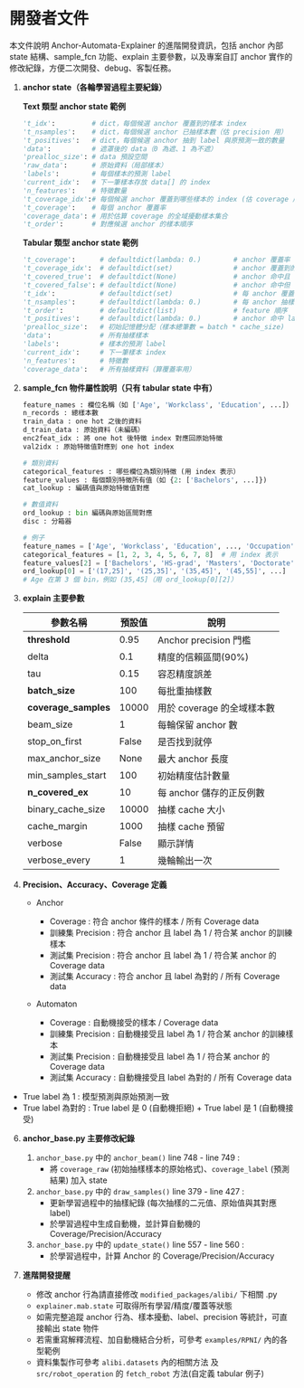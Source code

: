 # 開發者文件

本文件說明 Anchor-Automata-Explainer 的進階開發資訊，包括 anchor 內部 state 結構、sample_fcn 功能、explain 主要參數，以及專案自訂 anchor 實作的修改紀錄，方便二次開發、debug、客製任務。

1. **anchor state（各輪學習過程主要紀錄）**
   
    **Text 類型 anchor state 範例**
    ```python
    't_idx':         # dict，每個候選 anchor 覆蓋到的樣本 index
    't_nsamples':    # dict，每個候選 anchor 已抽樣本數（估 precision 用）
    't_positives':   # dict，每個候選 anchor 抽到 label 與原預測一致的數量
    'data':          # 遮罩後的 data（0 為遮、1 為不遮）
    'prealloc_size': # data 預設空間
    'raw_data':      # 原始資料（局部樣本）
    'labels':        # 每個樣本的預測 label
    'current_idx':   # 下一筆樣本存放 data[] 的 index
    'n_features':    # 特徵數量
    't_coverage_idx':# 每個候選 anchor 覆蓋到哪些樣本的 index (估 coverage 用）
    't_coverage':    # 每個 anchor 覆蓋率
    'coverage_data': # 用於估算 coverage 的全域擾動樣本集合
    't_order':       # 對應候選 anchor 的樣本順序
    ```
    
    **Tabular 類型 anchor state 範例**
    ```python
    't_coverage':      # defaultdict(lambda: 0.)        # anchor 覆蓋率
    't_coverage_idx':  # defaultdict(set)               # anchor 覆蓋到的樣本索引
    't_covered_true':  # defaultdict(None)              # anchor 命中且 label=預測
    't_covered_false': # defaultdict(None)              # anchor 命中但 label≠預測
    't_idx':           # defaultdict(set)               # 每 anchor 覆蓋的 index
    't_nsamples':      # defaultdict(lambda: 0.)        # 每 anchor 抽樣數
    't_order':         # defaultdict(list)              # feature 順序
    't_positives':     # defaultdict(lambda: 0.)        # anchor 命中 label=預測
    'prealloc_size':   # 初始記憶體分配（樣本總筆數 = batch * cache_size)
    'data':            # 所有抽樣樣本
    'labels':          # 樣本的預測 label
    'current_idx':     # 下一筆樣本 index
    'n_features':      # 特徵數
    'coverage_data':   # 所有抽樣資料（算覆蓋率用）
    ```

2. **sample_fcn 物件屬性說明（只有 tabular state 中有）**
   
    ```python
    feature_names : 欄位名稱（如 ['Age', 'Workclass', 'Education', ...]）
    n_records : 總樣本數
    train_data : one hot 之後的資料
    d_train_data : 原始資料（未編碼）
    enc2feat_idx : 將 one hot 後特徵 index 對應回原始特徵
    val2idx : 原始特徵值對應到 one hot index
    
    # 類別資料
    categorical_features : 哪些欄位為類別特徵 (用 index 表示）
    feature_values : 每個類別特徵所有值（如 {2: ['Bachelors', ...]})
    cat_lookup : 編碼值與原始特徵值對應
    
    # 數值資料
    ord_lookup : bin 編碼與原始區間對應
    disc : 分箱器

    # 例子
    feature_names = ['Age', 'Workclass', 'Education', ..., 'Occupation', 'Sex', 'Hours-per-week']
    categorical_features = [1, 2, 3, 4, 5, 6, 7, 8]  # 用 index 表示
    feature_values[2] = ['Bachelors', 'HS-grad', 'Masters', 'Doctorate', 'Some-college']
    ord_lookup[0] = ['(17,25]', '(25,35]', '(35,45]', '(45,55]', ...]
    # Age 在第 3 個 bin，例如 (35,45]（用 ord_lookup[0][2]）
    ```

3. **explain 主要參數**
   
     | 參數名稱                  | 預設值   | 說明                  |
   | --------------------- | ----- | ------------------- |
   | **threshold**         | 0.95  | Anchor precision 門檻 |
   | delta                 | 0.1   | 精度的信賴區間(90%)        |
   | tau                   | 0.15  | 容忍精度誤差              |
   | **batch\_size**       | 100   | 每批重抽樣數              |
   | **coverage\_samples** | 10000 | 用於 coverage 的全域樣本數  |
   | beam\_size            | 1     | 每輪保留 anchor 數       |
   | stop\_on\_first       | False | 是否找到就停              |
   | max\_anchor\_size     | None  | 最大 anchor 長度        |
   | min\_samples\_start   | 100   | 初始精度估計數量            |
   | **n\_covered\_ex**    | 10    | 每 anchor 儲存的正反例數    |
   | binary\_cache\_size   | 10000 | 抽樣 cache 大小         |
   | cache\_margin         | 1000  | 抽樣 cache 預留         |
   | verbose               | False | 顯示詳情                |
   | verbose\_every        | 1     | 幾輪輸出一次              |

4. **Precision、Accuracy、Coverage 定義**
   
   * Anchor
     - Coverage : 符合 anchor 條件的樣本 / 所有 Coverage data
     - 訓練集 Precision : 符合 anchor 且 label 為 1 / 符合某 anchor 的訓練樣本
     - 測試集 Precision : 符合 anchor 且 label 為 1 / 符合某 anchor 的 Coverage data
     - 測試集 Accuracy : 符合 anchor 且 label 為對的 / 所有 Coverage data
       
   * Automaton
     - Coverage : 自動機接受的樣本 / Coverage data
     - 訓練集 Precision : 自動機接受且 label 為 1 / 符合某 anchor 的訓練樣本
     - 測試集 Precision : 自動機接受且 label 為 1 / 符合某 anchor 的 Coverage data
     - 測試集 Accuracy : 自動機接受且 label 為對的 / 所有 Coverage data
     
  - True label 為 1 : 模型預測與原始預測一致
  - True label 為對的 :  True label 是 0 (自動機拒絕) + True label 是  1 (自動機接受)

6. **anchor_base.py 主要修改紀錄**
   
     1. `anchor_base.py` 中的 `anchor_beam()` line 748 - line 749 : 
          * 將 `coverage_raw` (初始抽樣樣本的原始格式)、`coverage_label` (預測結果) 加入 state
     2. `anchor_base.py` 中的 `draw_samples()` line 379 - line 427 : 
        * 更新學習過程中的抽樣紀錄 (每次抽樣的二元值、原始值與其對應 label)
        * 於學習過程中生成自動機，並計算自動機的 Coverage/Precision/Accuracy
     3. `anchor_base.py` 中的 `update_state()` line 557 - line 560 : 
        * 於學習過程中，計算 Anchor 的 Coverage/Precision/Accuracy

7. **進階開發提醒**
   
   * 修改 anchor 行為請直接修改 `modified_packages/alibi/` 下相關 .py
   * `explainer.mab.state` 可取得所有學習/精度/覆蓋等狀態
   * 如需完整追蹤 anchor 行為、樣本擾動、label、precision 等統計，可直接輸出 state 物件
   * 若需重寫解釋流程、加自動機結合分析，可參考 `examples/RPNI/` 內的各型範例
   * 資料集製作可參考 `alibi.datasets` 內的相關方法 及 `src/robot_operation` 的 `fetch_robot` 方法(自定義 tabular 例子)
     
